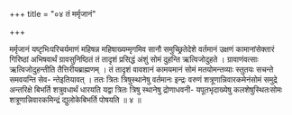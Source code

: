 +++
title = "०४ तं मर्मृजानं"

+++

मर्मृजानं यष्टृभिःपरिचर्यमाणं महिषन्न महिषाख्यम्मृगमिव सानौ समुच्छ्रितेदेशे वर्तमानं उक्षणं कामानांसेक्तारं गिरिष्ठां अभिषवार्थं ग्रावसुनिष्ठितं तं तादृशं प्रसिद्धं अंशुं सोमं दुहन्ति ऋत्विजोदुहते । ग्रावाणंवत्साः ऋत्विजोदुहन्तीति तैत्तिरीयब्राह्मणम् । तं तादृशं वावशानं कामयमानं सोमं मतयोमन्तव्याः स्तुतयः सचन्ते समवयन्ति सेव- न्तेइतियावत् । ततः त्रितः त्रिषुस्थानेषु वर्तमानः इन्द्रः वरुणं शत्रूणान्निवारकमेनंसोमं समुद्रे अन्तरिक्षे बिभर्ति शत्रुवधार्थं धारयति यद्वा त्रितः त्रिषु स्थानेषु द्रोणाधवनी- यपूतभृदाख्येषु कलशेषुस्थितःसोमः शत्रूणान्निवारकमिन्द्रं द्युलोकेबिभर्ति पोषयति ॥ ४ ॥